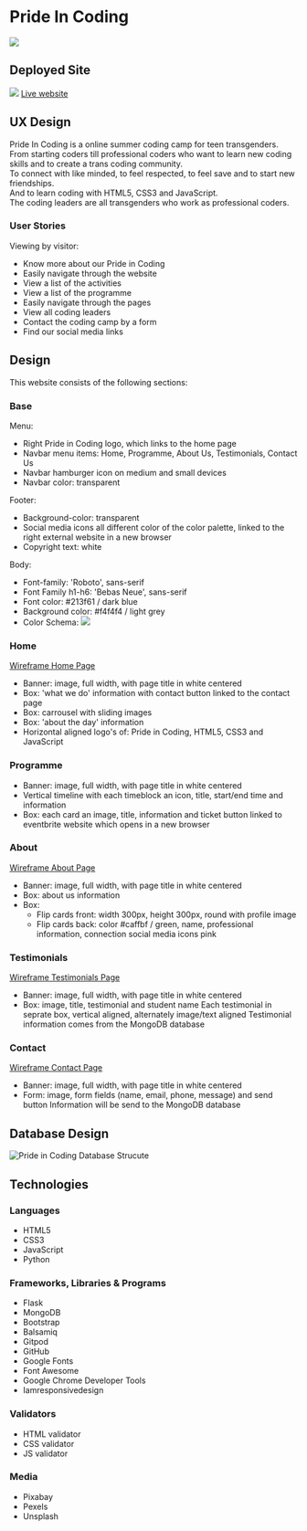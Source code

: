 # Pride In Coding
![](static/images/banner.jpg)
## Deployed Site
![](design-resources/wireframes/website.JPG)
[Live website](https://pride-in-coding.herokuapp.com/)

## UX Design

Pride In Coding is a online summer coding camp for teen transgenders. <br>
From starting coders till professional coders who want to learn new coding skills and to create a trans coding community.<br>
To connect with like minded, to feel respected, to feel save and to start new friendships. <br>
And to learn coding with HTML5, CSS3 and JavaScript.<br>
The coding leaders are all transgenders who work as professional coders.

### User Stories
Viewing by visitor:
- Know more about our Pride in Coding
- Easily navigate through the website
- View a list of the activities 
- View a list of the programme
- Easily navigate through the pages
- View all coding leaders
- Contact the coding camp by a form
- Find our social media links

## Design
This website consists of the following sections:

### Base
Menu:
- Right Pride in Coding logo, which links to the home page
- Navbar menu items: Home, Programme, About Us, Testimonials, Contact Us
- Navbar hamburger icon on medium and small devices
- Navbar color: transparent

Footer: 
- Background-color: transparent
- Social media icons all different color of the color palette, linked to the right external website in a new browser
- Copyright text: white

Body: 
- Font-family: 'Roboto', sans-serif
- Font Family h1-h6: 'Bebas Neue', sans-serif
- Font color: #213f61 / dark blue
- Background color: #f4f4f4 / light grey
- Color Schema:
![](design-resources/wireframes/colour_palette.png)

### Home 
[Wireframe Home Page](design-resources/wireframes/Homepage-wireframe.png)
- Banner: image, full width, with page title in white centered
- Box: 'what we do' information with contact button linked to the contact page
- Box: carrousel with sliding images
- Box: 'about the day' information
- Horizontal aligned logo's of: Pride in Coding, HTML5, CSS3 and JavaScript

### Programme
- Banner: image, full width, with page title in white centered
- Vertical timeline with each timeblock an icon, title, start/end time and information
- Box: each card an image, title, information and ticket button linked to eventbrite website which opens in a new browser

### About
[Wireframe About Page](design-resources/wireframes/about-wireframe.JPG)
- Banner: image, full width, with page title in white centered
- Box: about us information
- Box: 
    - Flip cards front: width 300px, height 300px, round with profile image
    - Flip cards back: color #caffbf / green, name, professional information, connection social media icons pink

### Testimonials
[Wireframe Testimonials Page](design-resources/wireframes/testimonials-wireframe.png)
- Banner: image, full width, with page title in white centered
- Box: image, title, testimonial and student name
Each testimonial in seprate box, vertical aligned, alternately image/text aligned
Testimonial information comes from the MongoDB database

### Contact
[Wireframe Contact Page](design-resources/wireframes/contact-wireframe.JPG)
- Banner: image, full width, with page title in white centered
- Form: image, form fields (name, email, phone, message) and send button
Information will be send to the MongoDB database

## Database Design
![Pride in Coding Database Strucute](design-resources/database/pride-in-coding-dbdiagram.png)

## Technologies

### Languages
- HTML5
- CSS3
- JavaScript
- Python

### Frameworks, Libraries & Programs
- Flask
- MongoDB
- Bootstrap
- Balsamiq
- Gitpod
- GitHub
- Google Fonts
- Font Awesome
- Google Chrome Developer Tools
- Iamresponsivedesign

### Validators
- HTML validator
- CSS validator
- JS validator

### Media
- Pixabay
- Pexels 
- Unsplash
